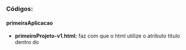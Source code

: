 ### Códigos:
#### primeiraAplicacao
- **primeiroProjeto-v1.html:** faz com que o html utilize o atributo titulo dentro do <script> do Vue como padrão e seja o mostrado na pagina.
- **primeiroProjeto-v2.html:** faz com que o html utilize o que recebe do <input> como titulo, por meio de um evento do Vue.
####dom
- **template-v1.html:**faz com que o html utilize o atributo titulo dentro do <script> do Vue como padrão e seja o mostrado na pagina.
- **template-v2.html:**faz com que o html utilize o está dentro do `{{ }}` como saudacao, por meio de um return.
- **template-v3.html:**faz com que o html utilize o está dentro do `{{ }}` como saudacao, por meio de um return this.titulo, onde a saudacao acessa o titulo
- **template-v4.html:**Adiciona um link na pagina html por meio de uma diretiva v-bind.



### :book: Dicionário
- `=` recebe
- `()` função
- `{}` objeto
- `{{}}` interpolado do Vue para o html, porém é sempre interpretado como string
- `console.log(this)`representa a instanciado Vue, e mostra as informações do console no navegador
- `data:`dados, não se pode ter uma função e um dado com exatamente o mesmo nome.
- `el:` controle de elementos
- `event` evento
- `methods{}:` pode se passar metodos ou eventos do html
- `return''` para se mostrar o return no html utiliza-se {{ saudacao() }}, por exemplo
- `this.` acessar uma instancia
- `target.value` atribui um valor a um atributo ou variavél
- `v-on:input="alterarTitulo"` nesse caso é desejado tratar os eventos do tipo input, então é utilizada essa diretiva
- `v-bind:href="link"` temos a diretiva que aponta para o link dentro do Vue que queremos acessar, sendo uma propriedade do html

### :bookmark_tabs: Termos
- **Diretivas :** são propriedades interpretadas pelo Vue, as mesmas podem ser criadas ou pode-se utilizar as já disponibilizadas pelo framework.


